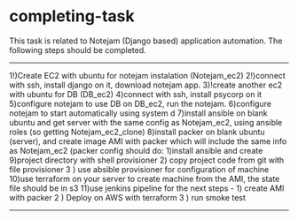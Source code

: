 # completing-task
This task is related to Notejam (Django based) application automation.
The following steps should be completed.
**************************************************************  
1!)Create EC2 with ubuntu for notejam instalation (Notejam_ec2)
2!)connect with ssh, install django on it, download notejam app.
3)!create another ec2 with ubuntu for DB (DB_ec2)
4)connect with ssh, install psycorp on it
5)configure notejam to use DB on DB_ec2, run the notejam.
6)configure notejam to start automatically using system d
7)install ansible on blank ubuntu and get server with the same config as Notejam_ec2, using ansible roles (so getting Notejam_ec2_clone)
8)install packer on blank ubuntu (server), and create image AMI with packer which will include the same info as Notejam_ec2 (packer config should do: 1)install ansible and create 9)project directory with shell provisioner 2) copy project code from git with file provisioner 3 ) use absible provisioner for configuration of machine
10)use terraform on your server to create machine from the AMI, the state file should be in s3
11)use jenkins pipeline for the next steps - 1) create AMI with packer 2 ) Deploy on AWS with terraform 3 ) run smoke test  
**********************************************************************

